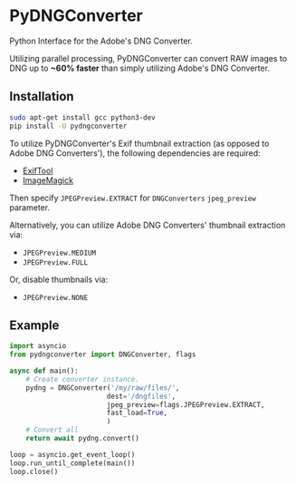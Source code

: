 # PyDNGConverter

Python Interface for the Adobe's DNG Converter.

Utilizing parallel processing,
PyDNGConverter can convert RAW images to DNG up to **~60% faster** than simply utilizing Adobe's DNG Converter.

## Installation

```sh
sudo apt-get install gcc python3-dev
pip install -U pydngconverter
```

To utilize PyDNGConverter's Exif thumbnail extraction (as opposed to Adobe DNG Converters'), the following dependencies are required:
- [ExifTool](https://exiftool.org/)
- [ImageMagick](https://docs.wand-py.org/en/0.6.2/guide/install.html)

Then specify `JPEGPreview.EXTRACT` for `DNGConverters` `jpeg_preview` parameter.

Alternatively, you can utilize Adobe DNG Converters' thumbnail extraction via:
 - `JPEGPreview.MEDIUM`
 - `JPEGPreview.FULL`

Or, disable thumbnails via:
 - `JPEGPreview.NONE`

## Example

```python
import asyncio
from pydngconverter import DNGConverter, flags

async def main():
    # Create converter instance.
    pydng = DNGConverter('/my/raw/files/',
                        dest='/dngfiles',
                        jpeg_preview=flags.JPEGPreview.EXTRACT,
                        fast_load=True,
                        )
    # Convert all
    return await pydng.convert()

loop = asyncio.get_event_loop()
loop.run_until_complete(main())
loop.close()

```
